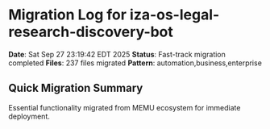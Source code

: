 # Migration Log for iza-os-legal-research-discovery-bot

**Date**: Sat Sep 27 23:19:42 EDT 2025
**Status**: Fast-track migration completed
**Files**:      237 files migrated
**Pattern**: automation,business,enterprise

## Quick Migration Summary
Essential functionality migrated from MEMU ecosystem for immediate deployment.
